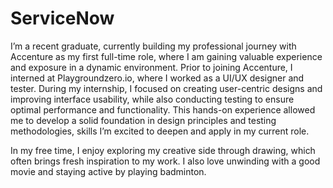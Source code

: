 # ServiceNow

I’m a recent graduate, currently building my professional journey with Accenture as my first full-time role, where I am gaining valuable experience and exposure in a dynamic environment. Prior to joining Accenture, I interned at Playgroundzero.io, where I worked as a UI/UX designer and tester. During my internship, I focused on creating user-centric designs and improving interface usability, while also conducting testing to ensure optimal performance and functionality. This hands-on experience allowed me to develop a solid foundation in design principles and testing methodologies, skills I’m excited to deepen and apply in my current role.

In my free time, I enjoy exploring my creative side through drawing, which often brings fresh inspiration to my work. I also love unwinding with a good movie and staying active by playing badminton. 

